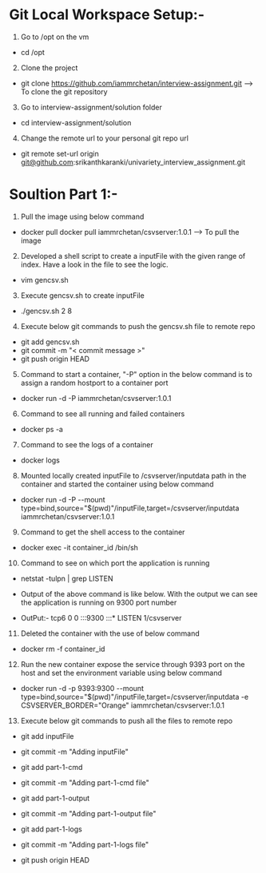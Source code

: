 Git Local Workspace Setup:-
===========================
1. Go to /opt on the vm

- cd /opt

2. Clone the project

- git clone https://github.com/iammrchetan/interview-assignment.git  --> To clone the git repository

3. Go to interview-assignment/solution folder

- cd interview-assignment/solution

4. Change the remote url to your personal git repo url

- git remote set-url origin git@github.com:srikanthkaranki/univariety_interview_assignment.git

Soultion Part 1:-
=================
1. Pull the image using below command

- docker pull docker pull iammrchetan/csvserver:1.0.1 --> To pull the image

2. Developed a shell script to create a inputFile with the given range of index. Have a look in the file to see the logic.

- vim gencsv.sh

3. Execute gencsv.sh to create inputFile

- ./gencsv.sh 2 8

4. Execute below git commands to push the gencsv.sh file to remote repo

- git add gencsv.sh
- git commit -m "< commit message >"
- git push origin HEAD

5. Command to start a container, "-P" option in the below command is to assign a random hostport to a container port

- docker run -d -P iammrchetan/csvserver:1.0.1

6. Command to see all running and failed containers

- docker ps -a 

7. Command to see the logs of a container

- docker logs <container id>

8. Mounted locally created inputFile to /csvserver/inputdata path in the container and started the container using below command
 
- docker run -d -P --mount type=bind,source="$(pwd)"/inputFile,target=/csvserver/inputdata iammrchetan/csvserver:1.0.1

9. Command to get the shell access to the container

- docker exec -it container_id /bin/sh

10. Command to see on which port the application is running 
- netstat -tulpn | grep LISTEN

- Output of the above command is like below. With the output we can see the application is running on 9300 port number

- OutPut:- tcp6       0      0 :::9300                 :::*                    LISTEN      1/csvserver

11. Deleted the container with the use of below command

- docker rm -f container_id

12. Run the new container expose the service through 9393 port on the host and set the environment variable using below command

- docker run -d -p 9393:9300 --mount type=bind,source="$(pwd)"/inputFile,target=/csvserver/inputdata -e CSVSERVER_BORDER="Orange" iammrchetan/csvserver:1.0.1

13.  Execute below git commands to push all the files to remote repo

- git add inputFile
- git commit -m "Adding inputFile"

- git add part-1-cmd
- git commit -m "Adding part-1-cmd file"

- git add part-1-output
- git commit -m "Adding part-1-output file"

- git add part-1-logs
- git commit -m "Adding part-1-logs file"

- git push origin HEAD







